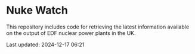 # Nuke Watch

This repository includes code for retrieving the latest information available on the output of EDF nuclear power plants in the UK.

Last updated: 2024-12-17 06:21
